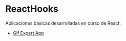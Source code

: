 # ReactHooks
Aplicaciones básicas desarrolladas en curso de React:  
* [Gif Expert App](https://github.com/SRubiRosales/ReactHooks/tree/gifExpertApp)
